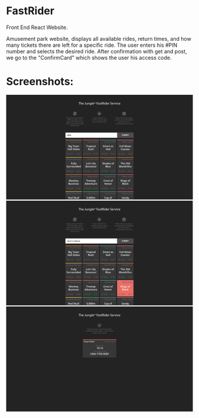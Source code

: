 # FastRider

Front End React Website.

Amusement park website, displays all available rides, return times, and how many tickets there are left for a specific ride.
The user enters his #PIN number and selects the desired ride.
After confirmation with get and post, we go to the "ConfirmCard" which shows the user his access code.

# Screenshots:

![](images/01.jpg)
![](images/02.jpg)
![](images/03.jpg)

